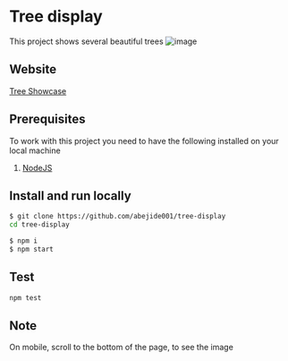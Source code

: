 # Tree display

This project shows several beautiful trees
![image](https://user-images.githubusercontent.com/6943256/101182883-9cba5580-3646-11eb-9ea0-d37cbcdb1327.png)

## Website

[Tree Showcase](https://tree-display.netlify.com)

## Prerequisites

To work with this project you need to have the following installed on your local machine

1. [NodeJS](https://nodejs.org)

## Install and run locally

```bash
$ git clone https://github.com/abejide001/tree-display
cd tree-display

$ npm i
$ npm start
```

## Test

```bash
npm test
```

## Note

On mobile, scroll to the bottom of the page, to see the image
